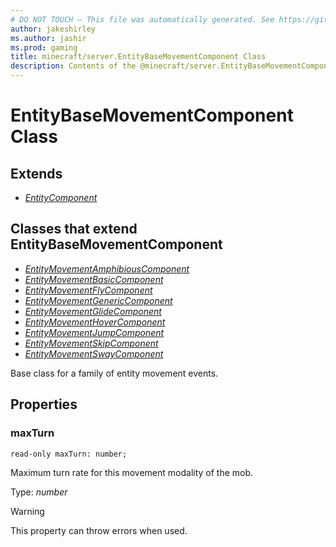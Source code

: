 ```yaml
---
# DO NOT TOUCH — This file was automatically generated. See https://github.com/mojang/minecraftapidocsgenerator to modify descriptions, examples, etc.
author: jakeshirley
ms.author: jashir
ms.prod: gaming
title: minecraft/server.EntityBaseMovementComponent Class
description: Contents of the @minecraft/server.EntityBaseMovementComponent class.
---
```

# EntityBaseMovementComponent Class

## Extends
- [*EntityComponent*](EntityComponent.md)

## Classes that extend EntityBaseMovementComponent
- [*EntityMovementAmphibiousComponent*](EntityMovementAmphibiousComponent.md)
- [*EntityMovementBasicComponent*](EntityMovementBasicComponent.md)
- [*EntityMovementFlyComponent*](EntityMovementFlyComponent.md)
- [*EntityMovementGenericComponent*](EntityMovementGenericComponent.md)
- [*EntityMovementGlideComponent*](EntityMovementGlideComponent.md)
- [*EntityMovementHoverComponent*](EntityMovementHoverComponent.md)
- [*EntityMovementJumpComponent*](EntityMovementJumpComponent.md)
- [*EntityMovementSkipComponent*](EntityMovementSkipComponent.md)
- [*EntityMovementSwayComponent*](EntityMovementSwayComponent.md)

Base class for a family of entity movement events.

## Properties

### **maxTurn**
`read-only maxTurn: number;`

Maximum turn rate for this movement modality of the mob.

Type: *number*
    
> [!WARNING]
> This property can throw errors when used.
